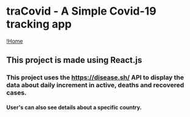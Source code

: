 # traCovid - A Simple Covid-19 tracking app
[!Home](https://github.com/ayush-work/covid19-tracker/blob/master/tracovid-home.png?raw=true)

## This project is made using React.js

### This project uses the https://disease.sh/ API to display the data about daily increment in active, deaths and recovered cases.

#### User's can also see details about a specific country.
